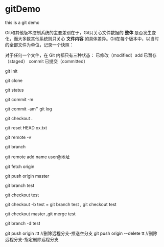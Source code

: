 # gitDemo
this is a git demo

Git和其他版本控制系统的主要差别在于，Git只关心文件数据的 **整体** 是否发生变化，而大多数其他系统则只关心 **文件内容** 的具体差异。Git在每个版本中，以当时的全部文件为单位，记录一个快照：

对于任何一个文件，在 Git 内都只有三种状态： 已修改（modified）add  已暂存（staged） commit 已提交（committed）

git init

git clone

git status

git commit -m

git commit -am''
git log

git checkout .

git reset HEAD xx.txt

git remote -v

git branch

git remote add name user@地址

git fetch origin

git push origin master

git branch test 

git checkout test

git checkout  -b test = git branch test , git checkout test

git checkout master ,git merge test

git branch -d test

git push origin  :tt //删除远程分支-推送空分支
git push origin --delete tt //删除远程分支-指定删除远程分支
